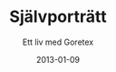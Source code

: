 ---
title: Självporträtt
subtitle: Ett liv med Goretex
layout: default
modal-id: 9
date: 2013-01-09
img: par.jpg
thumbnail: par-thumbnail.jpg
alt: Ett liv med Goretex
project-date: Januari 2013
client: Privat
category: Reportagefoto
description: Detta självporträtt är från El Chaltén i södra Argentina, den del av landet som tillhör Patagonien. Under 3,5 månaders tid backpackade jag genom Sydamerika vilket var bland det bästa jag gjort. Jag gillar att utmana mig själv, att få hamna utanför min trygghetszon och att samla upplevelser. Att få vara ute i naturen med kameran i handen är en ynnest som jag dagdrömmer om när jag känner mig fjättrad på kontoret. Livet i Stockholm innehåller för lite Goretex. 

---